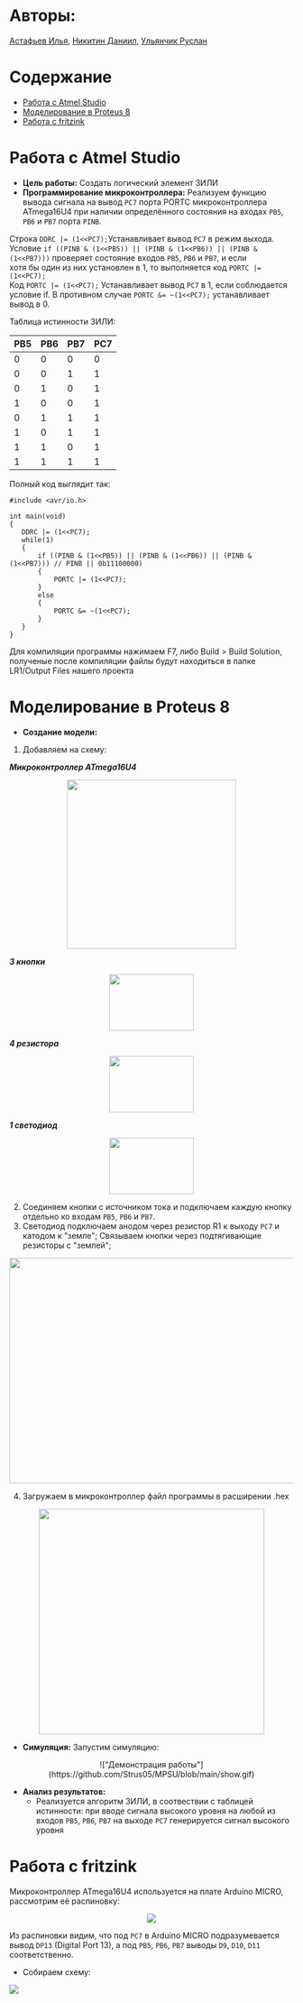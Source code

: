 # Авторы:
[Астафьев Илья](https://github.com/astafa98), 
[Никитин Даниил](https://github.com/ferizAMDlove), 
[Ульянчик Руслан](https://github.com/Strus05)
# Содержание
* [Работа с Atmel Studio](#работа-с-atmel-studio)
* [Моделирование в Proteus 8](#моделирование-в-proteus-8)
* [Работа с fritzink](#работа-с-fritzink)
# Работа с Atmel Studio

* **Цель работы:** Создать логический элемент 3ИЛИ
* **Программирование микроконтроллера:** Реализуем функцию вывода сигнала на вывод `PC7` порта PORTC микроконтроллера ATmega16U4 при наличии определённого состояния на входах `PB5`, `PB6` и `PB7` порта `PINB`.
  
Строка `DDRC |= (1<<PC7);`Устанавливает  вывод `PC7` в режим выхода.  
Условие `if ((PINB & (1<<PB5)) || (PINB & (1<<PB6)) || (PINB & (1<<PB7)))` проверяет состояние входов `PB5`, `PB6` и `PB7`, и если  
 хотя бы один из них установлен в 1, то выполняется код `PORTC |= (1<<PC7);`  
Код `PORTC |= (1<<PC7);` Устанавливает вывод `PC7` в 1, если соблюдается условие if. В противном случае `PORTC &= ~(1<<PC7);` устанавливает вывод в 0.   

Таблица истинности 3ИЛИ: 
 
|PB5|PB6|PB7|PC7|
|---|---|---|---|
|0|0|0|0|
|0|0|1|1|
|0|1|0|1|
|1|0|0|1|
|0|1|1|1|
|1|0|1|1|
|1|1|0|1|
|1|1|1|1|

Полный код выглядит так:
 ```
#include <avr/io.h>

int main(void)
{
	DDRC |= (1<<PC7);  
    while(1)
    {
		if ((PINB & (1<<PB5)) || (PINB & (1<<PB6)) || (PINB & (1<<PB7))) // PINB || 0b11100000)
		{
			PORTC |= (1<<PC7);
		}
		else
		{
			PORTC &= ~(1<<PC7);
		}
    }
}
```
Для компиляции программы нажимаем F7, либо Build > Build Solution, полученые после компиляции файлы будут находиться в папке LR1/Output Files нашего проекта


# Моделирование в Proteus 8

* **Создание модели:**
1. Добавляем на схему:
   
***Микроконтроллер ATmega16U4***  

       
  <p align="center"><img src="https://github.com/user-attachments/assets/88663457-3789-480a-8469-6b5a86cd8920" width="300" height="300"></p>    
  

***3 кнопки***   


  <p align="center"><img src="https://github.com/user-attachments/assets/b48f0f41-6eb4-4967-9e2a-45e1472342c9" width="150" height="100"></p>   
   

***4 резистора***     

	
  <p align="center"><img src="https://github.com/user-attachments/assets/d4ed3653-6d9d-4c98-8111-b00427422c14" width="150" height="100"></p>   
 

 ***1 светодиод***  

  
  <p align="center"><img src="https://github.com/user-attachments/assets/853dd9b5-4a77-46bf-bf02-e15aac52a8b6" width="150" height="100"></p>   

   2. Соединяем кнопки с источником тока и подключаем каждую кнопку отдельно ко входам `PB5`, `PB6` и `PB7`.  
   3. Светодиод подключаем анодом через резистор R1 к выходу `PC7` и катодом к "земле"; Связываем кнопки через подтягивающие резисторы с "землей";  
 

   <p align="center"><img src="https://github.com/user-attachments/assets/6b27329a-ca2c-4e94-b961-29c7534db4a1" width="700" height="400"></p>   

4. Загружаем в микроконтроллер файл программы в расширении .hex
   
<p align="center"><img src="https://github.com/user-attachments/assets/b960ff7a-b44f-41e0-bc7a-e572e1183aca" width="400" height="400"></p>     

* **Симуляция:**
  Запустим симуляцию:  
<div style="text-align: center;">!["Демонстрация работы"](https://github.com/Strus05/MPSU/blob/main/show.gif)</div>    
  
* **Анализ результатов:** 
    - Реализуется алгоритм 3ИЛИ, в соотвествии с таблицей истинности: при вводе сигнала высокого уровня на любой из входов `PB5`, `PB6`, `PB7` на выходе `PC7` генерируется сигнал высокого уровня
# Работа с fritzink
Микроконтроллер ATmega16U4 используется на плате Arduino MICRO, рассмотрим её распиновку:

<p align="center"><img src=https://github.com/Strus05/MPSU/blob/main/Pinout/Pinout_micro.png></p>   

Из распиновки видим, что под `PC7` в Arduino MICRO подразумевается вывод ``DP13`` (Digital Port 13), а под `PB5`, `PB6`, `PB7` выводы `D9`, `D10`, `D11` соответственно.

* Собираем схему:

<img src="https://github.com/Strus05/MPSU/blob/main/Fritzing/LR1_МП.png">
